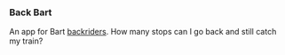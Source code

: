 ### Back Bart
An app for Bart [backriders](http://www.sfgate.com/bayarea/article/BART-s-upstreamers-chase-rare-commodity-an-5926345.php). 
How many stops can I go back and still catch my train?